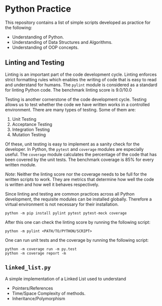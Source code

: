 # Python Practice

This repository contains a list of simple scripts developed as practice for the following:

* Understanding of Python.
* Understanding of Data Structures and Algorithms.
* Understanding of OOP concepts.

## Linting and Testing

Linting is an important part of the code development cycle. Linting enforces strict formatting rules which
enables the writing of code that is easy to read and understand for humans. The `pylint` module is
considered as a standard for linting Python code. The benchmark linting score is 9.0/10.0

Testing is another cornerstone of the code development cycle. Testing allows us to test
whether the code we have written works in a controlled environment. There are many types of testing.
Some of them are:

1. Unit Testing
2. Acceptance Testing
3. Integration Testing
4. Mutation Testing

Of these, unit testing is easy to implement as a sanity check for the developer. In Python, the
`pytest` and `coverage` modules are especially useful. The `coverage` module calculates the
percentage of the code that has been covered by the unit tests. The benchmark coverage is 85% for
every written module.

*Note*: Neither the linting score nor the coverage needs to be full for the written scripts to work.
They are metrics that determine how well the code is written and how well it behaves respectively.

Since linting and testing are common practices across all Python development, the requisite modules
can be installed globally. Therefore a virtual environment is not necessary for their installation.

```[bash]
python -m pip install pylint pytest pytest-mock coverage
```

After this one can check the linting score by running the following script:

```[bash]
python -m pylint <PATH/TO/PYTHON/SCRIPT>
```

One can run unit tests and the coverage by running the following script:

```[bash]
python -m coverage run -m py.test
python -m coverage report -m
```

## `linked_list.py`

A simple implementation of a Linked List used to understand

* Pointers/References
* Time/Space Complexity of methods.
* Inheritance/Polymorphism
